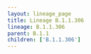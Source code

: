 ```yaml
---
layout: lineage_page
title: Lineage B.1.1.306
lineage: B.1.1.306
parent: B.1.1
children: ['B.1.1.306']
---
```

